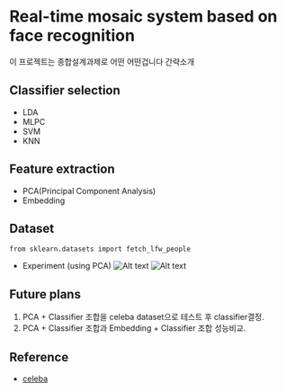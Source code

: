 # Real-time mosaic system based on face recognition
이 프로젝트는 종합설계과제로 어떤 어떤겁니다 간략소개
## Classifier selection
* LDA
* MLPC
* SVM
* KNN

## Feature extraction
* PCA(Principal Component Analysis)
* Embedding


## Dataset
```from sklearn.datasets import fetch_lfw_people```

* Experiment (using PCA)
![Alt text](Fig/skleran_dataset_output/component_changes_variance.png)
![Alt text](Fig/skleran_dataset_output/component_time_accuracy.jpeg)

## Future plans
1. PCA + Classifier 조합을 celeba dataset으로 테스트 후 classifier결정.
2. PCA + Classifier 조합과 Embedding + Classifier 조합 성능비교.

## Reference
* [celeba](http://mmlab.ie.cuhk.edu.hk/projects/CelebA.html)
